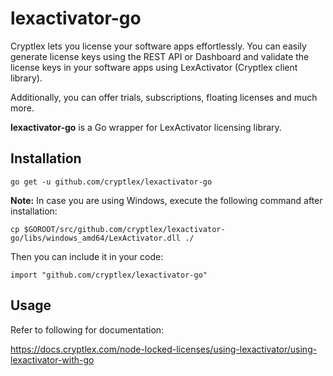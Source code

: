 # lexactivator-go

Cryptlex lets you license your software apps effortlessly. You can easily generate license keys using the REST API or Dashboard and validate the license keys in your software apps using LexActivator (Cryptlex client library).

Additionally, you can offer trials, subscriptions, floating licenses and much more.

**lexactivator-go** is a Go wrapper for LexActivator licensing library.

## Installation

    go get -u github.com/cryptlex/lexactivator-go

**Note:** In case you are using Windows, execute the following command after installation:

    cp $GOROOT/src/github.com/cryptlex/lexactivator-go/libs/windows_amd64/LexActivator.dll ./

Then you can include it in your code:

	import "github.com/cryptlex/lexactivator-go"

## Usage
Refer to following for documentation:

https://docs.cryptlex.com/node-locked-licenses/using-lexactivator/using-lexactivator-with-go

